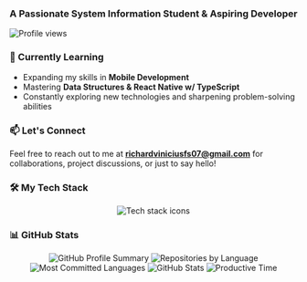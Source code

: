 <h3 align="center">A Passionate System Information Student & Aspiring Developer</h3>

<p align="left">
  <img src="https://komarev.com/ghpvc/?username=mockjk&label=Profile%20Views&color=0e75b6&style=flat" alt="Profile views" />
</p>

### 🌱 Currently Learning
- Expanding my skills in **Mobile Development**  
- Mastering **Data Structures & React Native w/ TypeScript**  
- Constantly exploring new technologies and sharpening problem-solving abilities  


### 📫 Let's Connect
Feel free to reach out to me at **richardviniciusfs07@gmail.com** for collaborations, project discussions, or just to say hello!

### 🛠️ My Tech Stack
<p align="center">
  <img src="https://skillicons.dev/icons?i=html,css,bootstrap,js,ts,jquery,java,c,py,nextjs,react,nodejs,express,mongodb,postgres,tailwind,npm,git,github,postman,docker,stackoverflow,vscode,arch,neovim,supabase,firebase,discord,discordjs,discordbots&perline=15" alt="Tech stack icons" />
</p>

### 📊 GitHub Stats
<div align="center">
  <img src="https://github-profile-summary-cards.vercel.app/api/cards/profile-details?username=mockjk&theme=aura" alt="GitHub Profile Summary" />
  <img src="https://github-profile-summary-cards.vercel.app/api/cards/repos-per-language?username=mockjk&theme=aura" alt="Repositories by Language" />
  <img src="https://github-profile-summary-cards.vercel.app/api/cards/most-commit-language?username=mockjk&theme=aura" alt="Most Committed Languages" />
  <img src="https://github-profile-summary-cards.vercel.app/api/cards/stats?username=mockjk&theme=aura" alt="GitHub Stats" />
  <img src="https://github-profile-summary-cards.vercel.app/api/cards/productive-time?username=mockjk&theme=aura&utcOffset=8" alt="Productive Time" />
</div>
